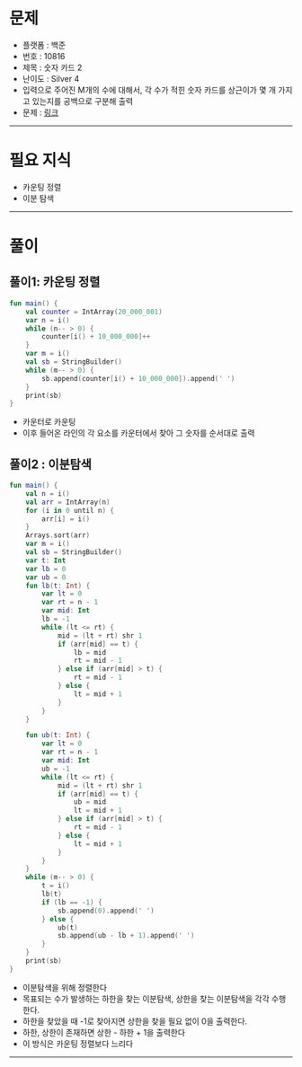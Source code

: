 # 문제
- 플랫폼 : 백준
- 번호 : 10816
- 제목 : 숫자 카드 2
- 난이도 : Silver 4
- 입력으로 주어진 M개의 수에 대해서, 각 수가 적힌 숫자 카드를 상근이가 몇 개 가지고 있는지를 공백으로 구분해 출력
- 문제 : <a href="https://www.acmicpc.net/problem/10816" target="_blank">링크</a>

---

# 필요 지식
- 카운팅 정렬
- 이분 탐색

---

# 풀이

## 풀이1: 카운팅 정렬
```kotlin
fun main() {
    val counter = IntArray(20_000_001)
    var n = i()
    while (n-- > 0) {
        counter[i() + 10_000_000]++
    }
    var m = i()
    val sb = StringBuilder()
    while (m-- > 0) {
        sb.append(counter[i() + 10_000_000]).append(' ')
    }
    print(sb)
}
```
- 카운터로 카운팅
- 이후 들어온 라인의 각 요소를 카운터에서 찾아 그 숫자를 순서대로 출력

## 풀이2 : 이분탐색
```kotlin
fun main() {
    val n = i()
    val arr = IntArray(n)
    for (i in 0 until n) {
        arr[i] = i()
    }
    Arrays.sort(arr)
    var m = i()
    val sb = StringBuilder()
    var t: Int
    var lb = 0
    var ub = 0
    fun lb(t: Int) {
        var lt = 0
        var rt = n - 1
        var mid: Int
        lb = -1
        while (lt <= rt) {
            mid = (lt + rt) shr 1
            if (arr[mid] == t) {
                lb = mid
                rt = mid - 1
            } else if (arr[mid] > t) {
                rt = mid - 1
            } else {
                lt = mid + 1
            }
        }
    }

    fun ub(t: Int) {
        var lt = 0
        var rt = n - 1
        var mid: Int
        ub = -1
        while (lt <= rt) {
            mid = (lt + rt) shr 1
            if (arr[mid] == t) {
                ub = mid
                lt = mid + 1
            } else if (arr[mid] > t) {
                rt = mid - 1
            } else {
                lt = mid + 1
            }
        }
    }
    while (m-- > 0) {
        t = i()
        lb(t)
        if (lb == -1) {
            sb.append(0).append(' ')
        } else {
            ub(t)
            sb.append(ub - lb + 1).append(' ')
        }
    }
    print(sb)
}
```
- 이분탐색을 위해 정렬한다
- 목표되는 수가 발생하는 하한을 찾는 이분탐색, 상한을 찾는 이분탐색을 각각 수행한다.
- 하한을 찾았을 때 -1로 찾아지면 상한을 찾을 필요 없이 0을 출력한다.
- 하한, 상한이 존재하면 상한 - 하한 + 1을 출력한다
- 이 방식은 카운팅 정렬보다 느리다

---
